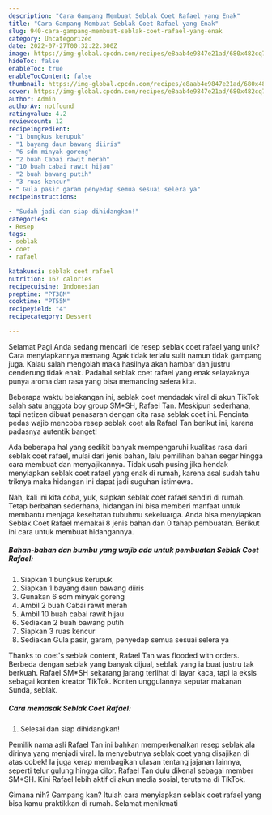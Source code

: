 ```yaml
---
description: "Cara Gampang Membuat Seblak Coet Rafael yang Enak"
title: "Cara Gampang Membuat Seblak Coet Rafael yang Enak"
slug: 940-cara-gampang-membuat-seblak-coet-rafael-yang-enak
category: Uncategorized
date: 2022-07-27T00:32:22.300Z
image: https://img-global.cpcdn.com/recipes/e8aab4e9847e21ad/680x482cq70/seblak-coet-rafael-foto-resep-utama.jpg
hideToc: false
enableToc: true
enableTocContent: false
thumbnail: https://img-global.cpcdn.com/recipes/e8aab4e9847e21ad/680x482cq70/seblak-coet-rafael-foto-resep-utama.jpg
cover: https://img-global.cpcdn.com/recipes/e8aab4e9847e21ad/680x482cq70/seblak-coet-rafael-foto-resep-utama.jpg
author: Admin
authorAv: notfound
ratingvalue: 4.2
reviewcount: 12
recipeingredient:
- "1 bungkus kerupuk"
- "1 bayang daun bawang diiris"
- "6 sdm minyak goreng"
- "2 buah Cabai rawit merah"
- "10 buah cabai rawit hijau"
- "2 buah bawang putih"
- "3 ruas kencur"
- " Gula pasir garam penyedap semua sesuai selera ya"
recipeinstructions:

- "Sudah jadi dan siap dihidangkan!"
categories:
- Resep
tags:
- seblak
- coet
- rafael

katakunci: seblak coet rafael 
nutrition: 167 calories
recipecuisine: Indonesian
preptime: "PT38M"
cooktime: "PT55M"
recipeyield: "4"
recipecategory: Dessert

---
```



Selamat Pagi Anda sedang mencari ide resep seblak coet rafael yang unik? Cara menyiapkannya memang Agak tidak terlalu sulit namun tidak gampang juga. Kalau salah mengolah maka hasilnya akan hambar dan justru cenderung tidak enak. Padahal seblak coet rafael yang enak selayaknya punya aroma dan rasa yang bisa memancing selera kita.


Beberapa waktu belakangan ini, seblak coet mendadak viral di akun TikTok salah satu anggota boy group SM*SH, Rafael Tan. Meskipun sederhana, tapi netizen dibuat penasaran dengan cita rasa seblak coet ini. Pencinta pedas wajib mencoba resep seblak coet ala Rafael Tan berikut ini, karena padasnya autentik banget!

Ada beberapa hal yang sedikit banyak mempengaruhi kualitas rasa dari seblak coet rafael, mulai dari jenis bahan, lalu pemilihan bahan segar hingga cara membuat dan menyajikannya. Tidak usah pusing jika hendak menyiapkan seblak coet rafael yang enak di rumah, karena asal sudah tahu triknya maka hidangan ini dapat jadi suguhan istimewa.


Nah, kali ini kita coba, yuk, siapkan seblak coet rafael sendiri di rumah. Tetap berbahan sederhana, hidangan ini bisa memberi manfaat untuk membantu menjaga kesehatan tubuhmu sekeluarga. Anda bisa menyiapkan Seblak Coet Rafael memakai 8 jenis bahan dan 0 tahap pembuatan. Berikut ini cara untuk membuat hidangannya.

<!--inarticleads1-->

##### Bahan-bahan dan bumbu yang wajib ada untuk pembuatan Seblak Coet Rafael:

1. Siapkan 1 bungkus kerupuk
1. Siapkan 1 bayang daun bawang diiris
1. Gunakan 6 sdm minyak goreng
1. Ambil 2 buah Cabai rawit merah
1. Ambil 10 buah cabai rawit hijau
1. Sediakan 2 buah bawang putih
1. Siapkan 3 ruas kencur
1. Sediakan  Gula pasir, garam, penyedap semua sesuai selera ya


Thanks to coet&#39;s seblak content, Rafael Tan was flooded with orders. Berbeda dengan seblak yang banyak dijual, seblak yang ia buat justru tak berkuah. Rafael SM*SH sekarang jarang terlihat di layar kaca, tapi ia eksis sebagai konten kreator TikTok. Konten unggulannya seputar makanan Sunda, seblak. 

<!--inarticleads2-->

##### Cara memasak Seblak Coet Rafael:


1. Selesai dan siap dihidangkan!

Pemilik nama asli Rafael Tan ini bahkan memperkenalkan resep seblak ala dirinya yang menjadi viral. Ia menyebutnya seblak coet yang disajikan di atas cobek! Ia juga kerap membagikan ulasan tentang jajanan lainnya, seperti telur gulung hingga cilor. Rafael Tan dulu dikenal sebagai member SM*SH. Kini Rafael lebih aktif di akun media sosial, terutama di TikTok. 

Gimana nih? Gampang kan? Itulah cara menyiapkan seblak coet rafael yang bisa kamu praktikkan di rumah. Selamat menikmati
